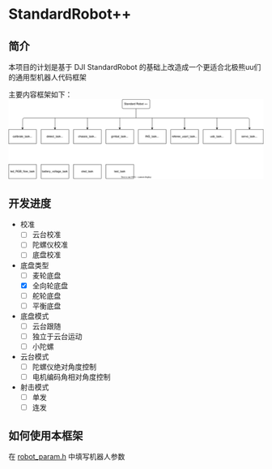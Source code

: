 # StandardRobot++

## 简介
本项目的计划是基于 DJI StandardRobot 的基础上改造成一个更适合北极熊uu们的通用型机器人代码框架

主要内容框架如下：
![main framework](./doc/pic/mainframework.svg)

## 开发进度
- 校准
  - [ ] 云台校准
  - [ ] 陀螺仪校准
  - [ ] 底盘校准
- 底盘类型
  - [ ] 麦轮底盘
  - [x] 全向轮底盘
  - [ ] 舵轮底盘
  - [ ] 平衡底盘
- 底盘模式
  - [ ] 云台跟随
  - [ ] 独立于云台运动
  - [ ] 小陀螺
- 云台模式
  - [ ] 陀螺仪绝对角度控制
  - [ ] 电机编码角相对角度控制
- 射击模式
  - [ ] 单发
  - [ ] 连发

## 如何使用本框架

在 [robot_param.h](./application/robot_param.h) 中填写机器人参数
